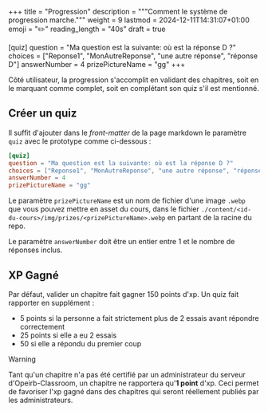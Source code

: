+++
title = "Progression"
description = """Comment le système de progression marche."""
weight = 9
lastmod = 2024-12-11T14:31:07+01:00
emoji = "✏️"
reading_length = "40s"
draft = true

[quiz]
question = "Ma question est la suivante: où est la réponse D ?"
choices = ["Reponse1", "MonAutreReponse", "une autre réponse", "réponse D"]
answerNumber = 4
prizePictureName = "gg"
+++

Côté utilisateur, la progression s'accomplit en validant des chapitres, soit en
le marquant comme complet, soit en complétant son quiz s'il est mentionné.

## Créer un quiz

Il suffit d'ajouter dans le *front-matter* de la page markdown le paramètre
`quiz` avec le prototype comme ci-dessous :

```toml
[quiz]
question = "Ma question est la suivante: où est la réponse D ?"
choices = ["Reponse1", "MonAutreReponse", "une autre réponse", "réponse D"]
answerNumber = 4
prizePictureName = "gg"
```

Le paramètre `prizePictureName` est un nom de fichier d'une image `.webp` que
vous pouvez mettre en asset du cours, dans le fichier
`./content/<id-du-cours>/img/prizes/<prizePictureName>.webp` en partant de la
racine du repo.

Le paramètre `answerNumber` doit être un entier entre 1 et le nombre de
réponses inclus.

## XP Gagné

Par défaut, valider un chapitre fait gagner 150 points d'xp. Un quiz fait
rapporter en supplément :

- 5 points si la personne a fait strictement plus de 2 essais avant répondre
correctement
- 25 points si elle a eu 2 essais
- 50 si elle a répondu du premier coup

> [!WARNING]
> Tant qu'un chapitre n'a pas été certifié par un administrateur du serveur
> d'Opeirb-Classroom, un chapitre ne rapportera qu'**1 point** d'xp.
> Ceci permet de favoriser l'xp gagné dans des chapitres qui seront réellement
> publiés par les administrateurs.
